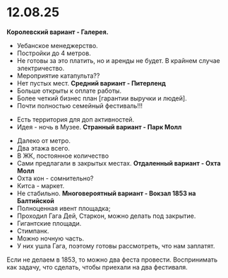 # 12.08.25
**Королевский вариант - Галерея.** 
* Уебанское менеджерство.
* Постройки до 4 метров.
* Не готовы за это платить, но и аренды не будет. В крайнем случае электричество.
* Мероприятие катапульта?? 
* Нет пустых мест.
**Средний вариант - Питерленд**
* Больше открыты к оплате работы. 
* Более четкий бизнес план [гарантии выручки и людей].
* Почти полностью семейный фестиваль!!!
- Есть территория для доп активностей.
- Идея - ночь в Музее.
**Странный вариант - Парк Молл** 
* Далеко от метро.
* Два этажа всего.
* В ЖК, постоянное количество
* Сами предлагали в закрытых местах.
**Отдаленный вариант - Охта Молл**
* Охта кон - сомнительно?
* Китса - маркет.
* Не стабильно.
**Многовероятный вариант - Вокзал 1853 на Балтийской**
* Полноценная ивент площадка;
* Проходил Гага Дей, Старкон, можно делать под закрытие.
* Гигантские площади.
* Стимпанк.
* Можно ночную часть.
* У них ушла Гага, поэтому готовы рассмотреть, что нам заплатят.

Если не делаем в 1853, то можно два феста провести. 
Воспринимать как задачу, что сделать, чтобы приехали на два фестиваля.